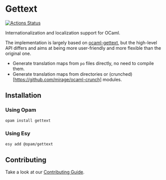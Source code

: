 # Gettext

[![Actions Status](https://github.com/tmattio/gettext/workflows/CI/badge.svg)](https://github.com/tmattio/gettext/actions)

Internationalization and localization support for OCaml.

The implementation is largely based on [ocaml-gettext](https://github.com/gildor478/ocaml-gettext), but the high-level API differs and aims at being more user-friendly and more flexible than the original one.

- Generate translation maps from `po` files directly, no need to compile them.
- Generate translation maps from directories or (crunched)[https://github.com/mirage/ocaml-crunch] modules.

## Installation

### Using Opam

```bash
opam install gettext
```

### Using Esy

```bash
esy add @opam/gettext
```

## Contributing

Take a look at our [Contributing Guide](CONTRIBUTING.md).